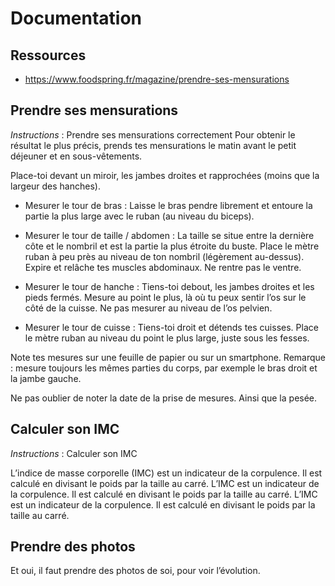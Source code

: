 # Documentation

## Ressources

-   https://www.foodspring.fr/magazine/prendre-ses-mensurations

## Prendre ses mensurations

_Instructions_ : Prendre ses mensurations correctement
Pour obtenir le résultat le plus précis, prends tes mensurations le matin avant le petit déjeuner et en sous-vêtements.

Place-toi devant un miroir, les jambes droites et rapprochées (moins que la largeur des hanches).

-   Mesurer le tour de bras :
    Laisse le bras pendre librement et entoure la partie la plus large avec le ruban (au niveau du biceps).

-   Mesurer le tour de taille / abdomen :
    La taille se situe entre la dernière côte et le nombril et est la partie la plus étroite du buste. Place le mètre ruban à peu près au niveau de ton nombril (légèrement au-dessus). Expire et relâche tes muscles abdominaux. Ne rentre pas le ventre.

-   Mesurer le tour de hanche :
    Tiens-toi debout, les jambes droites et les pieds fermés. Mesure au point le plus, là où tu peux sentir l’os sur le côté de la cuisse. Ne pas mesurer au niveau de l’os pelvien.

-   Mesurer le tour de cuisse :
    Tiens-toi droit et détends tes cuisses. Place le mètre ruban au niveau du point le plus large, juste sous les fesses.

Note tes mesures sur une feuille de papier ou sur un smartphone. Remarque : mesure toujours les mêmes parties du corps, par exemple le bras droit et la jambe gauche.

Ne pas oublier de noter la date de la prise de mesures.
Ainsi que la pesée.

## Calculer son IMC

_Instructions_ : Calculer son IMC

L’indice de masse corporelle (IMC) est un indicateur de la corpulence. Il est calculé en divisant le poids par la taille au carré. L’IMC est un indicateur de la corpulence. Il est calculé en divisant le poids par la taille au carré. L’IMC est un indicateur de la corpulence. Il est calculé en divisant le poids par la taille au carré.

## Prendre des photos

Et oui, il faut prendre des photos de soi, pour voir l’évolution.
